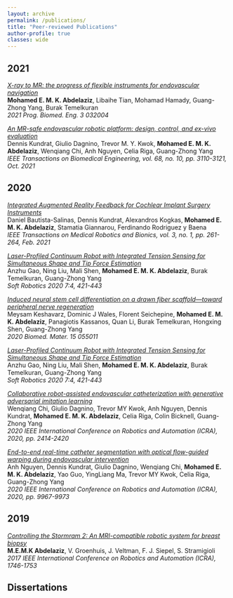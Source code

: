 ```yaml
---
layout: archive
permalink: /publications/
title: "Peer-reviewed Publications"
author-profile: true
classes: wide
---
```


## 2021
[*X-ray to MR: the progress of flexible instruments for endovascular navigation*](https://iopscience.iop.org/article/10.1088/2516-1091/ac12d6/meta) <br />
**Mohamed E. M. K. Abdelaziz**, Libaihe Tian, Mohamad Hamady, Guang-Zhong Yang, Burak Temelkuran  <br />
*2021 Prog. Biomed. Eng. 3 032004*

[*An MR-safe endovascular robotic platform: design, control, and ex-vivo evaluation*](https://ieeexplore.ieee.org/abstract/document/9376657) <br />
Dennis Kundrat, Giulio Dagnino, Trevor M. Y.  Kwok, **Mohamed E. M. K. Abdelaziz**, Wenqiang Chi, Anh Nguyen, Celia Riga, Guang-Zhong Yang  <br />
*IEEE Transactions on Biomedical Engineering, vol. 68, no. 10, pp. 3110-3121, Oct. 2021*

## 2020

[*Integrated Augmented Reality Feedback for Cochlear Implant Surgery Instruments*](https://ieeexplore.ieee.org/abstract/document/9305711) <br />
Daniel Bautista-Salinas, Dennis Kundrat, Alexandros Kogkas, **Mohamed E. M. K. Abdelaziz**, Stamatia Giannarou, Ferdinando Rodriguez y Baena <br />
*IEEE Transactions on Medical Robotics and Bionics, vol. 3, no. 1, pp. 261-264, Feb. 2021*

[*Laser-Profiled Continuum Robot with Integrated Tension Sensing for Simultaneous Shape and Tip Force Estimation*](https://www.liebertpub.com/doi/full/10.1089/soro.2019.0051) <br />
Anzhu Gao, Ning Liu, Mali Shen, **Mohamed E. M. K. Abdelaziz**, Burak Temelkuran, Guang-Zhong Yang <br />
*Soft Robotics 2020 7:4, 421-443*

[*Induced neural stem cell differentiation on a drawn fiber scaffold—toward peripheral nerve regeneration*](https://iopscience.iop.org/article/10.1088/1748-605X/ab8d12/meta) <br />
Meysam Keshavarz, Dominic J Wales, Florent Seichepine, **Mohamed E. M. K. Abdelaziz**, Panagiotis Kassanos, Quan Li, Burak Temelkuran, Hongxing Shen, Guang-Zhong Yang <br />
*2020 Biomed. Mater. 15 055011*

[*Laser-Profiled Continuum Robot with Integrated Tension Sensing for Simultaneous Shape and Tip Force Estimation*](https://www.liebertpub.com/doi/full/10.1089/soro.2019.0051) <br />
Anzhu Gao, Ning Liu, Mali Shen, **Mohamed E. M. K. Abdelaziz**, Burak Temelkuran, Guang-Zhong Yang <br />
*Soft Robotics 2020 7:4, 421-443*

[*Collaborative robot-assisted endovascular catheterization with generative adversarial imitation learning*](https://ieeexplore.ieee.org/abstract/document/9196912) <br />
Wenqiang Chi, Giulio Dagnino, Trevor MY Kwok, Anh Nguyen, Dennis Kundrat, **Mohamed E. M. K. Abdelaziz**, Celia Riga, Colin Bicknell, Guang-Zhong Yang <br />
*2020 IEEE International Conference on Robotics and Automation (ICRA), 2020, pp. 2414-2420*

[*End-to-end real-time catheter segmentation with optical flow-guided warping during endovascular intervention*](https://ieeexplore.ieee.org/abstract/document/9197307) <br />
Anh Nguyen, Dennis Kundrat, Giulio Dagnino, Wenqiang Chi, **Mohamed E. M. K. Abdelaziz**, Yao Guo, YingLiang Ma, Trevor MY Kwok, Celia Riga, Guang-Zhong Yang <br />
*2020 IEEE International Conference on Robotics and Automation (ICRA), 2020, pp. 9967-9973*


## 2019
[*Controlling the Stormram 2: An MRI-compatible robotic system for breast biopsy*](https://ieeexplore.ieee.org/document/7989206) <br />
**M.E.M.K Abdelaziz**, V. Groenhuis, J. Veltman, F. J. Siepel, S. Stramigioli <br />
*2017 IEEE International Conference on Robotics and Automation (ICRA), 1746-1753*


## Dissertations
